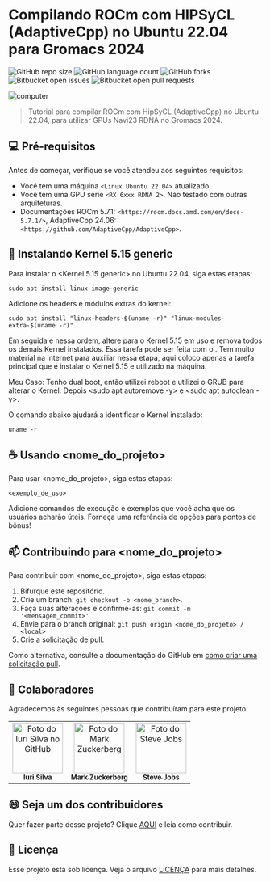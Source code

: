# Compilando ROCm com HIPSyCL (AdaptiveCpp) no Ubuntu 22.04 para Gromacs 2024

![GitHub repo size](https://img.shields.io/github/repo-size/patrickallanfaustino/README-template?style=for-the-badge)
![GitHub language count](https://img.shields.io/github/languages/count/patrickallanfaustino/README-template?style=for-the-badge)
![GitHub forks](https://img.shields.io/github/forks/patrickallanfaustino/README-template?style=for-the-badge)
![Bitbucket open issues](https://img.shields.io/bitbucket/issues/patrickallanfaustino/README-template?style=for-the-badge)
![Bitbucket open pull requests](https://img.shields.io/bitbucket/pr-raw/patrickallanfaustino/README-template?style=for-the-badge)

<img src="imagem.png" alt="computer">

> Tutorial para compilar ROCm com HipSyCL (AdaptiveCpp) no Ubuntu 22.04, para utilizar GPUs Navi23 RDNA no Gromacs 2024.

## 💻 Pré-requisitos

Antes de começar, verifique se você atendeu aos seguintes requisitos:

- Você tem uma máquina `<Linux Ubuntu 22.04>` atualizado.
- Você tem uma GPU série `<RX 6xxx RDNA 2>`. Não testado com outras arquiteturas.
- Documentações ROCm 5.7.1: `<https://rocm.docs.amd.com/en/docs-5.7.1/>`, AdaptiveCpp 24.06: `<https://github.com/AdaptiveCpp/AdaptiveCpp>`.

## 🔧 Instalando Kernel 5.15 generic

Para instalar o <Kernel 5.15 generic> no Ubuntu 22.04, siga estas etapas:

```
sudo apt install linux-image-generic
```

Adicione os headers e módulos extras do kernel:

```
sudo apt install "linux-headers-$(uname -r)" "linux-modules-extra-$(uname -r)"
```

Em seguida e nessa ordem, altere para o Kernel 5.15 em uso e remova todos os demais Kernel instalados. Essa tarefa pode ser feita com o <GRUB CUSTOMIZER>. Tem muito material na internet para auxiliar nessa etapa, aqui coloco apenas a tarefa principal que é instalar o Kernel 5.15 e utilizado na máquina.

Meu Caso: Tenho dual boot, então utilizei reboot e utilizei o GRUB para alterar o Kernel. Depois <sudo apt autoremove -y> e <sudo apt autoclean -y>.

O comando abaixo ajudará a identificar o Kernel instalado:

```
uname -r
```


## ☕ Usando <nome_do_projeto>

Para usar <nome_do_projeto>, siga estas etapas:

```
<exemplo_de_uso>
```

Adicione comandos de execução e exemplos que você acha que os usuários acharão úteis. Forneça uma referência de opções para pontos de bônus!

## 📫 Contribuindo para <nome_do_projeto>

Para contribuir com <nome_do_projeto>, siga estas etapas:

1. Bifurque este repositório.
2. Crie um branch: `git checkout -b <nome_branch>`.
3. Faça suas alterações e confirme-as: `git commit -m '<mensagem_commit>'`
4. Envie para o branch original: `git push origin <nome_do_projeto> / <local>`
5. Crie a solicitação de pull.

Como alternativa, consulte a documentação do GitHub em [como criar uma solicitação pull](https://help.github.com/en/github/collaborating-with-issues-and-pull-requests/creating-a-pull-request).

## 🤝 Colaboradores

Agradecemos às seguintes pessoas que contribuíram para este projeto:

<table>
  <tr>
    <td align="center">
      <a href="#" title="defina o título do link">
        <img src="https://avatars3.githubusercontent.com/u/31936044" width="100px;" alt="Foto do Iuri Silva no GitHub"/><br>
        <sub>
          <b>Iuri Silva</b>
        </sub>
      </a>
    </td>
    <td align="center">
      <a href="#" title="defina o título do link">
        <img src="https://s2.glbimg.com/FUcw2usZfSTL6yCCGj3L3v3SpJ8=/smart/e.glbimg.com/og/ed/f/original/2019/04/25/zuckerberg_podcast.jpg" width="100px;" alt="Foto do Mark Zuckerberg"/><br>
        <sub>
          <b>Mark Zuckerberg</b>
        </sub>
      </a>
    </td>
    <td align="center">
      <a href="#" title="defina o título do link">
        <img src="https://miro.medium.com/max/360/0*1SkS3mSorArvY9kS.jpg" width="100px;" alt="Foto do Steve Jobs"/><br>
        <sub>
          <b>Steve Jobs</b>
        </sub>
      </a>
    </td>
  </tr>
</table>

## 😄 Seja um dos contribuidores

Quer fazer parte desse projeto? Clique [AQUI](CONTRIBUTING.md) e leia como contribuir.

## 📝 Licença

Esse projeto está sob licença. Veja o arquivo [LICENÇA](LICENSE.md) para mais detalhes.
